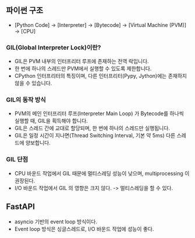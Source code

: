 ## 파이썬 구조
- [Python Code] → [Interpreter] → [Bytecode] → [Virtual Machine (PVM)] → [CPU]

### GIL(Global Interpreter Lock)이란?
- GIL은 PVM 내부의 인터프리터 루프에 존재하는 전역 락입니다.
- 한 번에 하나의 스레드만 PVM에서 실행할 수 있도록 제한합니다.
- CPython 인터프리터의 특징이며, 다른 인터프리터(Pypy, Jython)에는 존재하지 않을 수 있습니다.

### GIL의 동작 방식
- PVM의 메인 인터프리터 루프(Interpreter Main Loop) 가 Bytecode를 하나씩 실행할 때, GIL을 획득해야 합니다.
- GIL은 스레드 간에 교대로 할당되며, 한 번에 하나의 스레드만 실행됩니다.
- GIL은 일정 시간이 지나면(Thread Switching Interval, 기본 약 5ms) 다른 스레드에 양보합니다.

### GIL 단점
- CPU 바운드 작업에서 GIL 때문에 멀티스레딩 성능이 낮으며, multiprocessing 이 권장된다.
- I/O 바운드 작업에서 GIL 의 영향은 크지 않다. -> 멀티스레딩을 할 수 있다.

## FastAPI
- asyncio 기반의 event loop 방식이다.
- Event loop 방식은 싱글스레드로, I/O 바운드 작업에 성능이 좋다.
